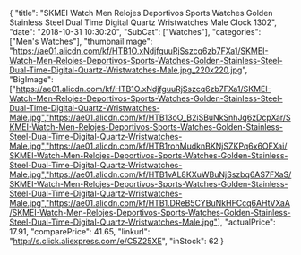 {
	"title": "SKMEI Watch Men Relojes Deportivos Sports Watches Golden Stainless Steel Dual Time Digital Quartz Wristwatches Male Clock 1302",
	"date": "2018-10-31 10:30:20",
	"SubCat": ["Watches"],
	"categories": ["Men's Watches"],
	"thumbnailImage": "https://ae01.alicdn.com/kf/HTB1O.xNdjfguuRjSszcq6zb7FXa1/SKMEI-Watch-Men-Relojes-Deportivos-Sports-Watches-Golden-Stainless-Steel-Dual-Time-Digital-Quartz-Wristwatches-Male.jpg_220x220.jpg",
	"BigImage": ["https://ae01.alicdn.com/kf/HTB1O.xNdjfguuRjSszcq6zb7FXa1/SKMEI-Watch-Men-Relojes-Deportivos-Sports-Watches-Golden-Stainless-Steel-Dual-Time-Digital-Quartz-Wristwatches-Male.jpg","https://ae01.alicdn.com/kf/HTB13oO_B2iSBuNkSnhJq6zDcpXar/SKMEI-Watch-Men-Relojes-Deportivos-Sports-Watches-Golden-Stainless-Steel-Dual-Time-Digital-Quartz-Wristwatches-Male.jpg","https://ae01.alicdn.com/kf/HTB1rohMudknBKNjSZKPq6x6OFXai/SKMEI-Watch-Men-Relojes-Deportivos-Sports-Watches-Golden-Stainless-Steel-Dual-Time-Digital-Quartz-Wristwatches-Male.jpg","https://ae01.alicdn.com/kf/HTB1vAL8KXuWBuNjSszbq6AS7FXaS/SKMEI-Watch-Men-Relojes-Deportivos-Sports-Watches-Golden-Stainless-Steel-Dual-Time-Digital-Quartz-Wristwatches-Male.jpg","https://ae01.alicdn.com/kf/HTB1.DReB5CYBuNkHFCcq6AHtVXaA/SKMEI-Watch-Men-Relojes-Deportivos-Sports-Watches-Golden-Stainless-Steel-Dual-Time-Digital-Quartz-Wristwatches-Male.jpg"],
	"actualPrice": 17.91,
	"comparePrice": 41.65,
	"linkurl": "http://s.click.aliexpress.com/e/C5Z25XE",
	"inStock": 62
}
